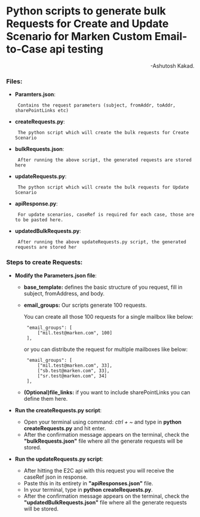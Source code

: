 
# Python scripts to generate bulk Requests for Create and Update Scenario for Marken Custom Email-to-Case api testing 

<p align="right">-Ashutosh Kakad.</p>

### Files:
 - **Paramters.json**:    
 
        Contains the request parameters (subject, fromAddr, toAddr, sharePointLinks etc)
 - **createRequests.py**: 
 
        The python script which will create the bulk requests for Create Scenario 
 - **bulkRequests.json**: 
 
        After running the above script, the generated requests are stored here
 - **updateRequests.py**: 
 
        The python script which will create the bulk requests for Update Scenario 
 - **apiResponse.py**: 
 
        For update scenarios, caseRef is required for each case, those are to be pasted here. 
 - **updatedBulkRequests.py**: 
 
        After running the above updateRequests.py script, the generated requests are stored her



### Steps to create Requests:
- **Modify the Parameters.json file**:
     - **base_template:** defines the basic structure of you request, fill in subject, fromAddress, and body.
     - **email_groups:** Our scripts generate 100 requests.
    
        You can create all those 100 requests for a single mailbox like below: 


            "email_groups": [
                ["mil.test@marken.com", 100]
            ],
        or you can distribute the request for multiple mailboxes like below:


            "email_groups": [
                ["mil.test@marken.com", 33],
                ["sb.test@marken.com", 33],
                ["sr.test@marken.com", 34]
            ],
    
     - **(Optional)file_links:** if you want to include sharePointLinks you can define them here.

- **Run the createRequests.py script**:
     - Open your terminal using command: *ctrl + ~* and type in **python createRequests.py** and hit enter.
     - After the confirmation message appears on the terminal, check the **"bulkRequests.json"** file where all the generate requests will be stored.

- **Run the updateRequests.py script**:
     - After hitting the E2C api with this request you will receive the caseRef json in response. 
     - Paste this in its entirety in **"apiResponses.json"** file.
     - In your terminal, type in **python createRequests.py**.
     - After the confirmation message appears on the terminal, check the **"updatedBulkRequests.json"** file where all the generate requests will be stored.
